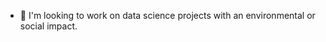 - 💞️  I'm looking to work on data science projects with an environmental or social impact.

<!---
Nha-Bssha/Nha-Bssha is a ✨ special ✨ repository because its `README.md` (this file) appears on your GitHub profile.
You can click the Preview link to take a look at your changes.
--->
